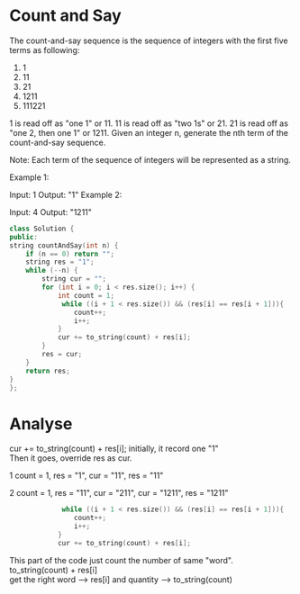 # Count and Say
<p>
The count-and-say sequence is the sequence of integers with the first five terms as following:

1.    1
2.    11
3.    21
4.    1211
5.    111221

1 is read off as "one 1" or 11.
11 is read off as "two 1s" or 21.
21 is read off as "one 2, then one 1" or 1211.
Given an integer n, generate the nth term of the count-and-say sequence.

Note: Each term of the sequence of integers will be represented as a string.

Example 1:

Input: 1
Output: "1"
Example 2:

Input: 4
Output: "1211"
</p>

```C++
class Solution {
public:
string countAndSay(int n) {
    if (n == 0) return "";
    string res = "1";
    while (--n) {
        string cur = "";
        for (int i = 0; i < res.size(); i++) {
            int count = 1;
             while ((i + 1 < res.size()) && (res[i] == res[i + 1])){
                count++;    
                i++;
            }
            cur += to_string(count) + res[i];
        }
        res = cur;
    }
    return res;
}
};

```
# Analyse
cur += to_string(count) + res[i]; initially, it record one "1"
<br> Then it goes, override res as cur. 

1 count = 1, res = "1", cur = "11", res = "11"

2 count = 1, res = "11", cur = "211", cur = "1211", res = "1211"  
```c++
             while ((i + 1 < res.size()) && (res[i] == res[i + 1])){
                count++;    
                i++;
            }
            cur += to_string(count) + res[i];

```
This part of the code just count the number of same "word".
<br> to_string(count) + res[i]
<br> get the right word --> res[i] and quantity --> to_string(count)

